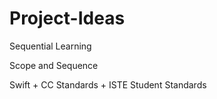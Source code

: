 # Project-Ideas
Sequential Learning

Scope and Sequence

Swift + CC Standards + ISTE Student Standards
